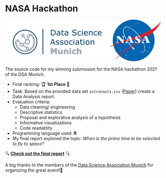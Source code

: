# NASA Hackathon
![](img/cooperation.jpg?raw=true "NASA Hackathon")

The source code for my winning submission for the NASA hackathon 2021 of the DSA Munich. 



- Final ranking: :trophy: **1st Place** :rocket:
- Task: Based on the provided data set `astronauts.csv` ([Paper](https://www.sciencedirect.com/science/article/abs/pii/S2214552420300444)) create a Data Analysis report.
- Evaluation criteria:
  - Data cleaning/ engineering
  - Descriptive statistics
  - Proposal and explorative analysis of a hypothesis
  - Informative visualizations
  - Code readablity
- Programming language used: **R**
- My final report explored the topic: *When is the prime time to be selected to fly to space?*

:mag: [**Check out the final report**](https://emanuelsommer.github.io/nasa-hackathon-EmanuelSommer/report_dsa_nasa_EmanuelSommer.pdf) :mag:


A big thanks to the members of the [Data Science Association Munich](https://www.dsa-muc.com/) for organizing the great event!:clap: 
